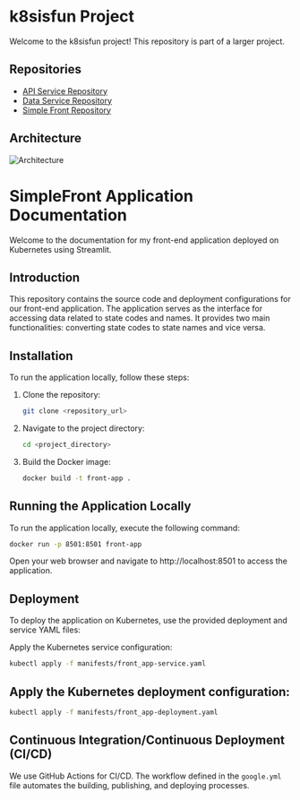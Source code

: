 # k8sisfun Project

Welcome to the k8sisfun project! This repository is part of a larger project.

## Repositories

- [API Service Repository](https://github.com/Nivrin/k8sIsFun-APIService)
- [Data Service Repository](https://github.com/Nivrin/k8sIsFun-DataService)
- [Simple Front Repository](https://github.com/Nivrin/k8sIsFun-SimpleFront)

## Architecture

![Architecture](./images/architecture.png)

# SimpleFront Application Documentation

Welcome to the documentation for my front-end application deployed on Kubernetes using Streamlit.

## Introduction

This repository contains the source code and deployment configurations for our front-end application. The application serves as the interface for accessing data related to state codes and names. It provides two main functionalities: converting state codes to state names and vice versa.

## Installation

To run the application locally, follow these steps:

1. Clone the repository:

    ```bash
    git clone <repository_url>
    ```

2. Navigate to the project directory:

    ```bash
    cd <project_directory>
    ```

3. Build the Docker image:

    ```bash
    docker build -t front-app .
    ```

## Running the Application Locally

To run the application locally, execute the following command:

```bash
docker run -p 8501:8501 front-app
 ```

Open your web browser and navigate to http://localhost:8501 to access the application.

## Deployment

To deploy the application on Kubernetes, use the provided deployment and service YAML files:

Apply the Kubernetes service configuration:

```bash
kubectl apply -f manifests/front_app-service.yaml
```
## Apply the Kubernetes deployment configuration:

```bash
kubectl apply -f manifests/front_app-deployment.yaml
```
## Continuous Integration/Continuous Deployment (CI/CD)

We use GitHub Actions for CI/CD. The workflow defined in the `google.yml` file automates the building, publishing, and deploying processes.
